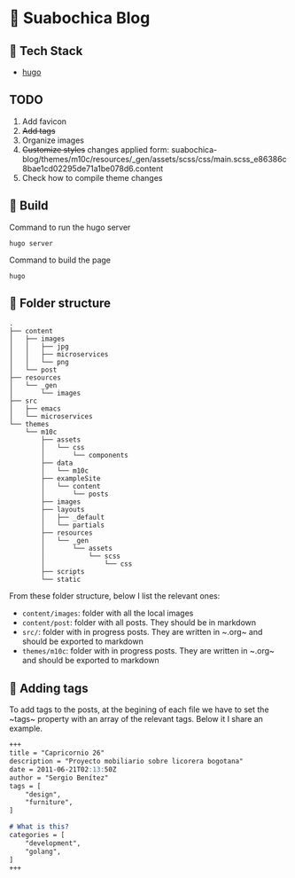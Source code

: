 # 📝 Suabochica Blog

## 🧰  Tech Stack
- [hugo](https://gohugo.io/getting-started/quick-start/)

## TODO
1. Add favicon
2. ~~Add tags~~
3. Organize images
4. ~~Customize styles~~ changes applied form: suabochica-blog/themes/m10c/resources/_gen/assets/scss/css/main.scss_e86386c8bae1cd02295de71a1be078d6.content
5. Check how to compile theme changes

## 🚀 Build
Command to run the hugo server

```
hugo server
```

Command to build the page

```
hugo
```

## :file_folder:  Folder structure

```
.
├── content
│   ├── images
│   │   ├── jpg
│   │   ├── microservices
│   │   └── png
│   └── post
├── resources
│   └── _gen
│       └── images
├── src
│   ├── emacs
│   └── microservices
└── themes
    └── m10c
        ├── assets
        │   └── css
        │       └── components
        ├── data
        │   └── m10c
        ├── exampleSite
        │   └── content
        │       └── posts
        ├── images
        ├── layouts
        │   ├── _default
        │   └── partials
        ├── resources
        │   └── _gen
        │       └── assets
        │           └── scss
        │               └── css
        ├── scripts
        └── static
```

From these folder structure, below I list the relevant ones:

- `content/images`: folder with all the local images
- `content/post`: folder with all posts. They should be in markdown
- `src/`: folder with in progress posts. They are written in ~.org~ and should be exported to markdown
- `themes/m10c`: folder with in progress posts. They are written in ~.org~ and should be exported to markdown

## :bookmark: Adding tags
To add tags to the posts, at the begining of each file we have to set the ~tags~ property with an array of the relevant tags. Below it I share an example.

``` markdown
+++
title = "Capricornio 26"
description = "Proyecto mobiliario sobre licorera bogotana"
date = 2011-06-21T02:13:50Z
author = "Sergio Benítez"
tags = [
    "design",
    "furniture",
]

# What is this?
categories = [ 
    "development",
    "golang",
]
+++
```
